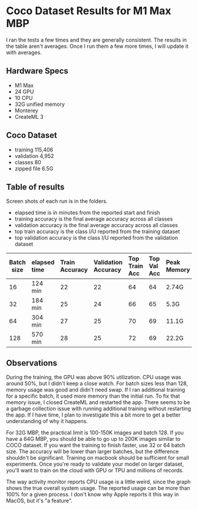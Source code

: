 # Coco Dataset Results for M1 Max MBP

I ran the tests a few times and they are generally consistent. The results in the table aren't averages. Once I run them a few more times, I will update it with averages.

## Hardware Specs
* M1 Max
* 24 GPU
* 10 CPU
* 32G unified memory
* Monterey
* CreateML 3

## Coco Dataset

* training 115,406
* validation 4,952
* classes 80
* zipped file 6.5G

## Table of results

Screen shots of each run is in the folders.

* elapsed time is in minutes from the reported start and finish
* training accuracy is the final average accuracy across all classes
* validation accuracy is the final average accuracy across all classes
* top train accuracy is the class I/U reported from the training dataset
* top validation accuracy is the class I/U reported from the validation dataset

|Batch size | elapsed time | Train Accuracy | Validation Accuracy | Top Train Acc | Top Val Acc | Peak Memory |
|-----------|:-------------|:---------------|:--------------------|:--------------|:------------|:------------|
| 16       | 124 min      | 22             | 22                  |  64           | 64         | 2.74G |
| 32       | 184 min      | 25             | 24                  |  66           | 65         | 5.3G |
| 64       | 304 min      | 27             | 25                  |  70           | 69         | 11.1G |
| 128      | 570 min      | 28             | 25                  |  72           | 69         | 22.2G |

## Observations

During the training, the GPU was above 90% utilization. CPU usage was around 50%, but I didn't keep a close watch. For batch sizes less than 128, memory usage was good and didn't need swap. If I ran additional training for a specific batch, it used more memory than the initial run. To fix that memory issue, I closed CreateML and restarted the app. There seems to be a garbage collection issue with running additional training without restarting the app. If I have time, I plan to investigate this a bit more to get a better understanding of why it happens.

For 32G MBP, the practical limit is 100-150K images and batch 128. If you have a 64G MBP, you should be able to go up to 200K images similar to COCO dataset. If you want the training to finish faster, use 32 or 64 batch size. The accuracy will be lower than larger batches, but the difference shouldn't be significant. Training on macbook should be sufficient for small experiments. Once you're ready to validate your model on larger dataset, you'll want to train on the cloud with GPU or TPU and millions of records.

The way activity monitor reports CPU usage is a little weird, since the graph shows the true overall system usage. The reported usage can be more than 100% for a given process. I don't know why Apple reports it this way in MacOS, but it's "a feature".
